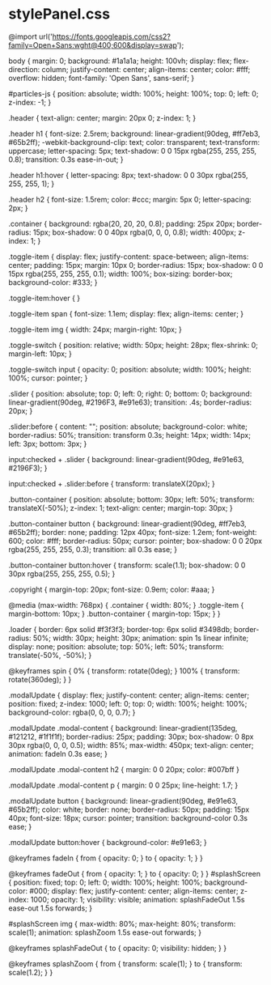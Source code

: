 # stylePanel.css
@import url('https://fonts.googleapis.com/css2?family=Open+Sans:wght@400;600&display=swap');

body {
margin: 0;
background: #1a1a1a;
height: 100vh;
display: flex;
flex-direction: column;
justify-content: center;
align-items: center;
color: #fff;
overflow: hidden;
font-family: 'Open Sans', sans-serif;
}

#particles-js {
position: absolute;
width: 100%;
height: 100%;
top: 0;
left: 0;
z-index: -1;
}

.header {
text-align: center;
margin: 20px 0;
z-index: 1;
}

.header h1 {
font-size: 2.5rem;
background: linear-gradient(90deg, #ff7eb3, #65b2ff);
-webkit-background-clip: text;
color: transparent;
text-transform: uppercase;
letter-spacing: 5px;
text-shadow: 0 0 15px rgba(255, 255, 255, 0.8);
transition: 0.3s ease-in-out;
}

.header h1:hover {
letter-spacing: 8px;
text-shadow: 0 0 30px rgba(255, 255, 255, 1);
}

.header h2 {
font-size: 1.5rem;
color: #ccc;
margin: 5px 0;
letter-spacing: 2px;
}

.container {
background: rgba(20, 20, 20, 0.8);
padding: 25px 20px;
border-radius: 15px;
box-shadow: 0 0 40px rgba(0, 0, 0, 0.8);
width: 400px;
z-index: 1;
}


.toggle-item {
display: flex;
justify-content: space-between;
align-items: center;
padding: 15px;
margin: 10px 0;
border-radius: 15px;
box-shadow: 0 0 15px rgba(255, 255, 255, 0.1);
width: 100%;
box-sizing: border-box;
background-color: #333;
}

.toggle-item:hover {
}

.toggle-item span {
font-size: 1.1em;
display: flex;
align-items: center;
}

.toggle-item img {
width: 24px;
margin-right: 10px;
}

.toggle-switch {
position: relative;
width: 50px;
height: 28px;
flex-shrink: 0;
margin-left: 10px;
}

.toggle-switch input {
opacity: 0;
position: absolute;
width: 100%;
height: 100%;
cursor: pointer;
}

.slider {
position: absolute;
top: 0;
left: 0;
right: 0;
bottom: 0;
background: linear-gradient(90deg, #2196F3, #e91e63);
transition: .4s;
border-radius: 20px;
}

.slider:before {
content: "";
position: absolute;
background-color: white;
border-radius: 50%;
transition: transform 0.3s;
height: 14px;
width: 14px;
left: 3px;
bottom: 3px;
}

input:checked + .slider {
background: linear-gradient(90deg, #e91e63, #2196F3);
}

input:checked + .slider:before {
transform: translateX(20px);
}

.button-container {
position: absolute;
bottom: 30px;
left: 50%;
transform: translateX(-50%);
z-index: 1;
text-align: center;
margin-top: 30px;
}

.button-container button {
background: linear-gradient(90deg, #ff7eb3, #65b2ff);
border: none;
padding: 12px 40px;
font-size: 1.2em;
font-weight: 600;
color: #fff;
border-radius: 50px;
cursor: pointer;
box-shadow: 0 0 20px rgba(255, 255, 255, 0.3);
transition: all 0.3s ease;
}

.button-container button:hover {
transform: scale(1.1);
box-shadow: 0 0 30px rgba(255, 255, 255, 0.5);
}

.copyright {
margin-top: 20px;
font-size: 0.9em;
color: #aaa;
}

@media (max-width: 768px) {
.container { width: 80%; }
.toggle-item { margin-bottom: 10px; }
.button-container { margin-top: 15px; }
}

.loader {
border: 6px solid #f3f3f3;
border-top: 6px solid #3498db;
border-radius: 50%;
width: 30px;
height: 30px;
animation: spin 1s linear infinite;
display: none;
position: absolute;
top: 50%;
left: 50%;
transform: translate(-50%, -50%);
}

@keyframes spin {
0% { transform: rotate(0deg); }
100% { transform: rotate(360deg); }
}

.modalUpdate {
display: flex;
justify-content: center;
align-items: center;
position: fixed;
z-index: 1000;
left: 0;
top: 0;
width: 100%;
height: 100%;
background-color: rgba(0, 0, 0, 0.7);
}

.modalUpdate .modal-content {
background: linear-gradient(135deg, #121212, #1f1f1f);
border-radius: 25px;
padding: 30px;
box-shadow: 0 8px 30px rgba(0, 0, 0, 0.5);
width: 85%;
max-width: 450px;
text-align: center;
animation: fadeIn 0.3s ease;
}

.modalUpdate .modal-content h2 {
margin: 0 0 20px;
color: #007bff
}

.modalUpdate .modal-content p {
margin: 0 0 25px;
line-height: 1.7;
}

.modalUpdate button {
background: linear-gradient(90deg, #e91e63, #65b2ff);
color: white;
border: none;
border-radius: 50px;
padding: 15px 40px;
font-size: 18px;
cursor: pointer;
transition: background-color 0.3s ease;
}

.modalUpdate button:hover {
background-color: #e91e63;
}

@keyframes fadeIn {
from { opacity: 0; }
to { opacity: 1; }
}

@keyframes fadeOut {
from { opacity: 1; }
to { opacity: 0; }
}
#splashScreen {
position: fixed;
top: 0;
left: 0;
width: 100%;
height: 100%;
background-color: #000;
display: flex;
justify-content: center;
align-items: center;
z-index: 1000;
opacity: 1;
visibility: visible;
animation: splashFadeOut 1.5s ease-out 1.5s forwards;
}

#splashScreen img {
max-width: 80%;
max-height: 80%;
transform: scale(1);
animation: splashZoom 1.5s ease-out forwards;
}

@keyframes splashFadeOut {
to {
opacity: 0;
visibility: hidden;
}
}

@keyframes splashZoom {
from {
transform: scale(1);
}
to {
transform: scale(1.2);
}
    }
